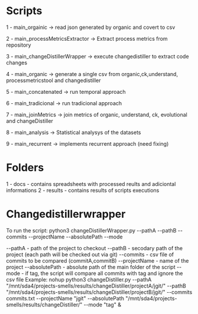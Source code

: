 
# Scripts

1 - main_orgainic -> read json generated by organic and covert to csv

2 - main_processMetricsExtractor -> Extract process metrics from repository

3 - main_changeDistillerWrapper -> execute changedistiller to extract code changes

4 - main_organic -> generate a single csv from organic,ck,understand, processmetricstool and changedistiller

5 - main_concatenated -> run temporal approach 

6 - main_tradicional -> run tradicional approach

7 - main_joinMetrics -> join metrics of organic, understand, ck, evolutional and changeDistiller

8 - main_analysis -> Statistical analysys of the datasets

9 - main_recurrent -> implements recurrent approach (need fixing)

# Folders

1 - docs - contains spreadsheets with processed reults and adiciontal informations
2 - results - contains results of scripts executions






# Changedistillerwrapper


To run the script: python3 changeDistillerWrapper.py --pathA --pathB --commits --projectName --absolutePath --mode

--pathA - path of the project to checkout --pathB - secodary path of the project (each path will be checked out via git) --commits - csv file of commits to be compared (commitA,commitB) --projectName - name of the project --absolutePath - absolute path of the main folder of the script --mode - if tag, the script will compare all commits with tag and ignore the csv file Example: nohup python3 changeDistiller.py --pathA "/mnt/sda4/projects-smells/results/changeDistiller/projectA/jgit/" --pathB "/mnt/sda4/projects-smells/results/changeDistiller/projectB/jgit/" --commits commits.txt --projectName "jgit" --absolutePath "/mnt/sda4/projects-smells/results/changeDistiller/" --mode "tag" &